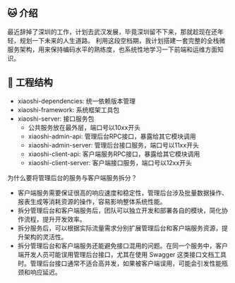 ## 🐱‍ 介绍
最近辞掉了深圳的工作，计划去武汉发展，毕竟深圳留不下来，那就趁现在还年轻，规划一下未来的人生道路。
利用这段空档期，我计划搭建一套完整的全栈微服务架构，用来保持编码水平的熟练度，也系统性地学习一下前端和运维方面知识。

## 🐶 工程结构

* xiaoshi-dependencies: 统一依赖版本管理
* xiaoshi-framework: 系统框架工具包
* xiaoshi-server: 接口服务包
  * 公共服务放在最外层，端口号以10xx开头
  * xiaoshi-admin-api: 管理后台RPC接口，暴露给其它模块调用
  * xiaoshi-admin-server: 管理后台接口服务，端口号以11xx开头
  * xiaoshi-client-api: 客户端服务RPC接口，暴露给其它模块调用
  * xiaoshi-client-server: 客户端接口服务，端口号以12xx开头

为什么要将管理后台的服务与客户端服务拆分？
  * 客户端服务需要保证很高的响应速度和稳定性，管理后台涉及批量数据操作、报表生成等消耗资源的操作，容易影响整体系统性能。
  * 拆分管理后台和客户端服务后，团队可以独立开发和部署各自的模块，简化协作流程，提升开发效率。
  * 拆分服务后，可以根据实际流量需求分别扩展管理后台和客户端服务资源，提升架构的灵活性。
  * 拆分管理后台和客户端服务还能避免接口混用的问题。在同一个服务中，客户端开发人员可能误用管理后台接口，尤其在使用 Swagger 这类接口文档工具时。管理后台接口通常不适合高并发，如果被客户端误用，可能会引发性能瓶颈和响应延迟。